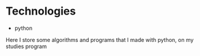 # Technologies
* python

Here I store some algorithms and programs that I made with python, on my studies program
